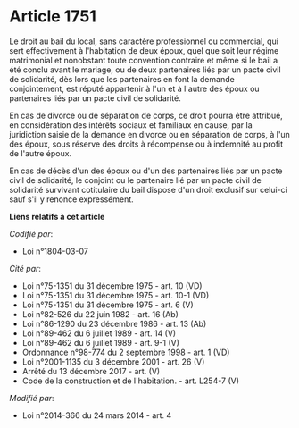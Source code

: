 # Article 1751

Le droit au bail du local, sans caractère professionnel ou commercial, qui sert effectivement à l'habitation de deux époux,
quel que soit leur régime matrimonial et nonobstant toute convention contraire et même si le bail a été conclu avant le
mariage, ou de deux partenaires liés par un pacte civil de solidarité, dès lors que les partenaires en font la demande
conjointement, est réputé appartenir à l'un et à l'autre des époux ou partenaires liés par un pacte civil de solidarité. 

En cas de divorce ou de séparation de corps, ce droit pourra être attribué, en considération des intérêts sociaux et
familiaux en cause, par la juridiction saisie de la demande en divorce ou en séparation de corps, à l'un des époux, sous
réserve des droits à récompense ou à indemnité au profit de l'autre époux.

En cas de décès d'un des époux ou d'un des partenaires liés par un pacte civil de solidarité, le conjoint ou le partenaire
lié par un pacte civil de solidarité survivant cotitulaire du bail dispose d'un droit exclusif sur celui-ci sauf s'il y
renonce expressément.

**Liens relatifs à cet article**

_Codifié par_:

  - Loi n°1804-03-07

_Cité par_:

  - Loi n°75-1351 du 31 décembre 1975 - art. 10 (VD)
  - Loi n°75-1351 du 31 décembre 1975 - art. 10-1 (VD)
  - Loi n°75-1351 du 31 décembre 1975 - art. 6 (V)
  - Loi n°82-526 du 22 juin 1982 - art. 16 (Ab)
  - Loi n°86-1290 du 23 décembre 1986 - art. 13 (Ab)
  - Loi n°89-462 du 6 juillet 1989 - art. 14 (V)
  - Loi n°89-462 du 6 juillet 1989 - art. 9-1 (V)
  - Ordonnance n°98-774 du 2 septembre 1998 - art. 1 (VD)
  - Loi n°2001-1135 du 3 décembre 2001 - art. 26 (V)
  - Arrêté du 13 décembre 2017 - art. (V)
  - Code de la construction et de l'habitation. - art. L254-7 (V)

_Modifié par_:

  - Loi n°2014-366 du 24 mars 2014 - art. 4
